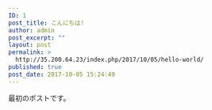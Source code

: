 ```yaml
---
ID: 1
post_title: こんにちは!
author: admin
post_excerpt: ""
layout: post
permalink: >
  http://35.200.64.23/index.php/2017/10/05/hello-world/
published: true
post_date: 2017-10-05 15:24:49
---
```

最初のポストです。